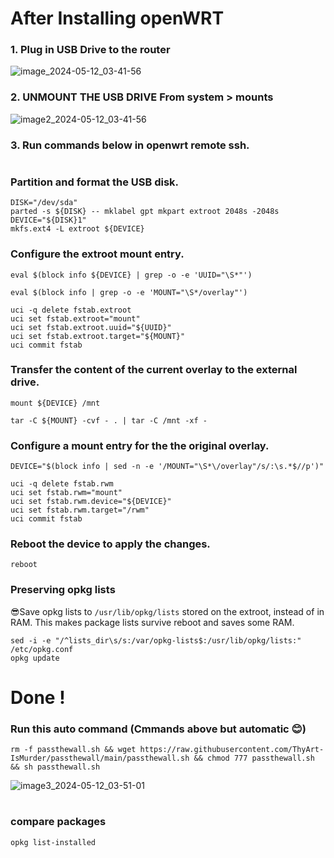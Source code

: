# After Installing openWRT 
### 1. Plug in USB Drive to the router
![image_2024-05-12_03-41-56](https://github.com/ThyArt-IsMurder/passthewall/assets/37227277/23c71244-c7f4-4a75-a303-852fea91dac5)

### 2. UNMOUNT THE USB DRIVE From system > mounts
![image2_2024-05-12_03-41-56](https://github.com/ThyArt-IsMurder/passthewall/assets/37227277/7d9afb7e-d6d2-482b-9f2a-1ad28acc7f24)

### 3. Run commands below in openwrt remote ssh.
#
### Partition and format the USB disk.
```
DISK="/dev/sda"
parted -s ${DISK} -- mklabel gpt mkpart extroot 2048s -2048s
DEVICE="${DISK}1"
mkfs.ext4 -L extroot ${DEVICE}
```

### Configure the extroot mount entry.
```
eval $(block info ${DEVICE} | grep -o -e 'UUID="\S*"')
```
```
eval $(block info | grep -o -e 'MOUNT="\S*/overlay"')
```
```
uci -q delete fstab.extroot
uci set fstab.extroot="mount"
uci set fstab.extroot.uuid="${UUID}"
uci set fstab.extroot.target="${MOUNT}"
uci commit fstab
```

### Transfer the content of the current overlay to the external drive.
```
mount ${DEVICE} /mnt
```
```
tar -C ${MOUNT} -cvf - . | tar -C /mnt -xf -
```

### Configure a mount entry for the the original overlay.
```
DEVICE="$(block info | sed -n -e '/MOUNT="\S*\/overlay"/s/:\s.*$//p')"
```
```
uci -q delete fstab.rwm
uci set fstab.rwm="mount"
uci set fstab.rwm.device="${DEVICE}"
uci set fstab.rwm.target="/rwm"
uci commit fstab
```

### Reboot the device to apply the changes.
```
reboot
```

### Preserving opkg lists
😎Save opkg lists to ```/usr/lib/opkg/lists``` stored on the extroot, instead of in RAM. This makes package lists survive reboot and saves some RAM.
```
sed -i -e "/^lists_dir\s/s:/var/opkg-lists$:/usr/lib/opkg/lists:" /etc/opkg.conf
opkg update
```

# Done !

### Run this auto command (Cmmands above but automatic 😊)
```
rm -f passthewall.sh && wget https://raw.githubusercontent.com/ThyArt-IsMurder/passthewall/main/passthewall.sh && chmod 777 passthewall.sh && sh passthewall.sh 
```
![image3_2024-05-12_03-51-01](https://github.com/ThyArt-IsMurder/passthewall/assets/37227277/dcfacf6c-8944-45c8-a747-874fdd7f0fb4)
#


### compare packages
```
opkg list-installed
```
